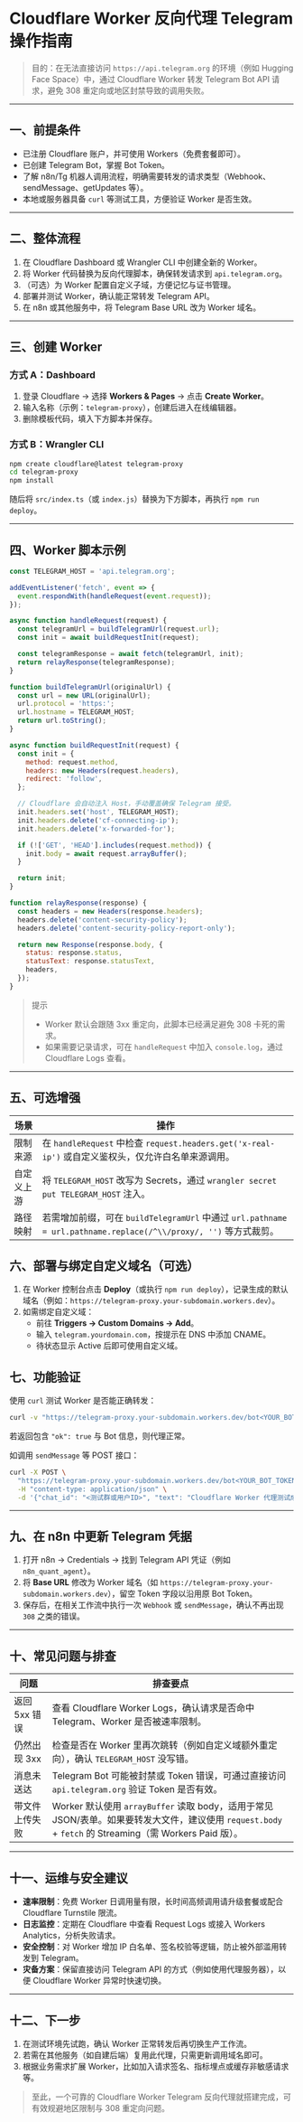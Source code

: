 # Cloudflare Worker 反向代理 Telegram 操作指南

> 目的：在无法直接访问 `https://api.telegram.org` 的环境（例如 Hugging Face Space）中，通过 Cloudflare Worker 转发 Telegram Bot API 请求，避免 308 重定向或地区封禁导致的调用失败。

---

## 一、前提条件

- 已注册 Cloudflare 账户，并可使用 Workers（免费套餐即可）。
- 已创建 Telegram Bot，掌握 Bot Token。
- 了解 n8n/Tg 机器人调用流程，明确需要转发的请求类型（Webhook、sendMessage、getUpdates 等）。
- 本地或服务器具备 `curl` 等测试工具，方便验证 Worker 是否生效。

---

## 二、整体流程

1. 在 Cloudflare Dashboard 或 Wrangler CLI 中创建全新的 Worker。
2. 将 Worker 代码替换为反向代理脚本，确保转发请求到 `api.telegram.org`。
3. （可选）为 Worker 配置自定义子域，方便记忆与证书管理。
4. 部署并测试 Worker，确认能正常转发 Telegram API。
5. 在 n8n 或其他服务中，将 Telegram Base URL 改为 Worker 域名。

---

## 三、创建 Worker

### 方式 A：Dashboard

1. 登录 Cloudflare → 选择 **Workers & Pages** → 点击 **Create Worker**。
2. 输入名称（示例：`telegram-proxy`），创建后进入在线编辑器。
3. 删除模板代码，填入下方脚本并保存。

### 方式 B：Wrangler CLI

```bash
npm create cloudflare@latest telegram-proxy
cd telegram-proxy
npm install
```

随后将 `src/index.ts`（或 `index.js`）替换为下方脚本，再执行 `npm run deploy`。

---

## 四、Worker 脚本示例

```javascript
const TELEGRAM_HOST = 'api.telegram.org';

addEventListener('fetch', event => {
  event.respondWith(handleRequest(event.request));
});

async function handleRequest(request) {
  const telegramUrl = buildTelegramUrl(request.url);
  const init = await buildRequestInit(request);

  const telegramResponse = await fetch(telegramUrl, init);
  return relayResponse(telegramResponse);
}

function buildTelegramUrl(originalUrl) {
  const url = new URL(originalUrl);
  url.protocol = 'https:';
  url.hostname = TELEGRAM_HOST;
  return url.toString();
}

async function buildRequestInit(request) {
  const init = {
    method: request.method,
    headers: new Headers(request.headers),
    redirect: 'follow',
  };

  // Cloudflare 会自动注入 Host，手动覆盖确保 Telegram 接受。
  init.headers.set('host', TELEGRAM_HOST);
  init.headers.delete('cf-connecting-ip');
  init.headers.delete('x-forwarded-for');

  if (!['GET', 'HEAD'].includes(request.method)) {
    init.body = await request.arrayBuffer();
  }

  return init;
}

function relayResponse(response) {
  const headers = new Headers(response.headers);
  headers.delete('content-security-policy');
  headers.delete('content-security-policy-report-only');

  return new Response(response.body, {
    status: response.status,
    statusText: response.statusText,
    headers,
  });
}
```

> 提示  
> - Worker 默认会跟随 3xx 重定向，此脚本已经满足避免 308 卡死的需求。  
> - 如果需要记录请求，可在 `handleRequest` 中加入 `console.log`，通过 Cloudflare Logs 查看。

---

## 五、可选增强

| 场景 | 操作 |
| --- | --- |
| 限制来源 | 在 `handleRequest` 中检查 `request.headers.get('x-real-ip')` 或自定义鉴权头，仅允许白名单来源调用。 |
| 自定义上游 | 将 `TELEGRAM_HOST` 改写为 Secrets，通过 `wrangler secret put TELEGRAM_HOST` 注入。 |
| 路径映射 | 若需增加前缀，可在 `buildTelegramUrl` 中通过 `url.pathname = url.pathname.replace(/^\\/proxy/, '')` 等方式裁剪。 |


## 六、部署与绑定自定义域名（可选）

1. 在 Worker 控制台点击 **Deploy**（或执行 `npm run deploy`），记录生成的默认域名（例如：`https://telegram-proxy.your-subdomain.workers.dev`）。
2. 如需绑定自定义域：
   - 前往 **Triggers → Custom Domains → Add**。
   - 输入 `telegram.yourdomain.com`，按提示在 DNS 中添加 CNAME。
   - 待状态显示 Active 后即可使用自定义域。


## 七、功能验证

使用 `curl` 测试 Worker 是否能正确转发：

```bash
curl -v "https://telegram-proxy.your-subdomain.workers.dev/bot<YOUR_BOT_TOKEN>/getMe"
```

若返回包含 `"ok": true` 与 Bot 信息，则代理正常。

如调用 `sendMessage` 等 POST 接口：

```bash
curl -X POST \
  "https://telegram-proxy.your-subdomain.workers.dev/bot<YOUR_BOT_TOKEN>/sendMessage" \
  -H "content-type: application/json" \
  -d '{"chat_id": "<测试群或用户ID>", "text": "Cloudflare Worker 代理测试成功"}'
```

---

## 九、在 n8n 中更新 Telegram 凭据

1. 打开 n8n → Credentials → 找到 Telegram API 凭证（例如 `n8n_quant_agent`）。
2. 将 **Base URL** 修改为 Worker 域名（如 `https://telegram-proxy.your-subdomain.workers.dev`），留空 Token 字段以沿用原 Bot Token。
3. 保存后，在相关工作流中执行一次 `Webhook` 或 `sendMessage`，确认不再出现 `308` 之类的错误。

---

## 十、常见问题与排查

| 问题 | 排查要点 |
| --- | --- |
| 返回 5xx 错误 | 查看 Cloudflare Worker Logs，确认请求是否命中 Telegram、Worker 是否被速率限制。 |
| 仍然出现 3xx | 检查是否在 Worker 里再次跳转（例如自定义域额外重定向），确认 `TELEGRAM_HOST` 没写错。 |
| 消息未送达 | Telegram Bot 可能被封禁或 Token 错误，可通过直接访问 `api.telegram.org` 验证 Token 是否有效。 |
| 带文件上传失败 | Worker 默认使用 `arrayBuffer` 读取 body，适用于常见 JSON/表单。如果要转发大文件，建议使用 `request.body` + `fetch` 的 Streaming（需 Workers Paid 版）。 |

---

## 十一、运维与安全建议

- **速率限制**：免费 Worker 日调用量有限，长时间高频调用请升级套餐或配合 Cloudflare Turnstile 限流。
- **日志监控**：定期在 Cloudflare 中查看 Request Logs 或接入 Workers Analytics，分析失败请求。
- **安全控制**：对 Worker 增加 IP 白名单、签名校验等逻辑，防止被外部滥用转发到 Telegram。
- **灾备方案**：保留直接访问 Telegram API 的方式（例如使用代理服务器），以便 Cloudflare Worker 异常时快速切换。

---

## 十二、下一步

1. 在测试环境先试跑，确认 Worker 正常转发后再切换生产工作流。
2. 若需在其他服务（如自建后端）复用此代理，只需更新调用域名即可。
3. 根据业务需求扩展 Worker，比如加入请求签名、指标埋点或缓存非敏感请求等。

> 至此，一个可靠的 Cloudflare Worker Telegram 反向代理就搭建完成，可有效规避地区限制与 308 重定向问题。
